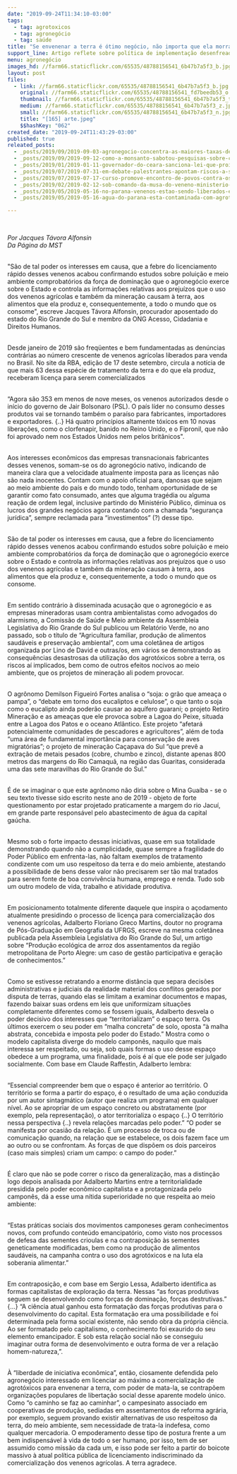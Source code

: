 ```yaml
---
date: "2019-09-24T11:34:10-03:00"
tags:
  - tag: agrotoxicos
  - tag: agronegócio
  - tag: saúde
title: "Se envenenar a terra é ótimo negócio, não importa que ela morra?"
support_line: Artigo reflete sobre política de implementação desenfreada de agrotóxicos
menu: agronegócio
images_hd: //farm66.staticflickr.com/65535/48788156541_6b47b7a5f3_b.jpg
layout: post
files:
  - link: //farm66.staticflickr.com/65535/48788156541_6b47b7a5f3_b.jpg
    original: //farm66.staticflickr.com/65535/48788156541_fd7beedb53_o.jpg
    thumbnail: //farm66.staticflickr.com/65535/48788156541_6b47b7a5f3_t.jpg
    medium: //farm66.staticflickr.com/65535/48788156541_6b47b7a5f3_z.jpg
    small: //farm66.staticflickr.com/65535/48788156541_6b47b7a5f3_n.jpg
    title: "[165] arte.jpeg"
    $$hashKey: "062"
created_date: "2019-09-24T11:43:29-03:00"
published: true
releated_posts:
  - _posts/2019/09/2019-09-03-agronegocio-concentra-as-maiores-taxas-de-suicidio-entre-trabalhadores.md
  - _posts/2019/09/2019-09-12-como-a-monsanto-sabotou-pesquisas-sobre-cancer.md
  - _posts/2019/01/2019-01-11-governador-do-ceara-sanciona-lei-que-proibe-pulverizacao-aerea-nas-lavouras-do-estado.md
  - _posts/2019/07/2019-07-31-em-debate-palestrantes-apontam-riscos-a-saude-provocados-pelo-agronegocio.md
  - _posts/2019/07/2019-07-17-curso-promove-encontro-de-povos-contra-os-agrotoxicos-no-mato-grosso.md
  - _posts/2019/02/2019-02-12-sob-comando-da-musa-do-veneno-ministerio-da-agricultura-libera-mais-19-agrotoxicos.md
  - _posts/2019/05/2019-05-16-no-parana-venenos-estao-sendo-liberados-em-ritmo-insano.md
  - _posts/2019/05/2019-05-16-agua-do-parana-esta-contaminada-com-agrotoxico.md

---
```

<p>&nbsp;</p>

<p><em>Por&nbsp;Jacques T&aacute;vora Alfonsin<br />
Da P&aacute;gina do MST</em><br />
&nbsp;</p>

<p>&quot;S&atilde;o de tal poder os interesses em causa, que a febre do licenciamento r&aacute;pido desses venenos acabou confirmando estudos sobre polui&ccedil;&atilde;o e meio ambiente comprobat&oacute;rios da for&ccedil;a de domina&ccedil;&atilde;o que o agroneg&oacute;cio exerce sobre o Estado e controla as informa&ccedil;&otilde;es relativas aos preju&iacute;zos que o uso dos venenos agr&iacute;colas e tamb&eacute;m da minera&ccedil;&atilde;o causam &agrave; terra, aos alimentos que ela produz e, consequentemente, a todo o mundo que os consome&quot;, escreve Jacques T&aacute;vora Alfonsin, procurador aposentado do estado do Rio Grande do Sul e membro da ONG Acesso, Cidadania e Direitos Humanos.</p>

<p><br />
Desde janeiro de 2019 s&atilde;o freq&uuml;entes e bem fundamentadas as den&uacute;ncias contr&aacute;rias ao n&uacute;mero crescente de venenos agr&iacute;colas liberados para venda no Brasil. No site da RBA, edi&ccedil;&atilde;o de 17 deste setembro, circula a not&iacute;cia de que mais 63 dessa esp&eacute;cie de tratamento da terra e do que ela produz, receberam licen&ccedil;a para serem comercializados<br />
&nbsp;</p>

<p>&ldquo;Agora s&atilde;o 353 em menos de nove meses, os venenos autorizados desde o in&iacute;cio do governo de Jair Bolsonaro (PSL). O pa&iacute;s l&iacute;der no consumo desses produtos vai se tornando tamb&eacute;m o para&iacute;so para fabricantes, importadores e exportadores. {..} H&aacute; quatro princ&iacute;pios altamente t&oacute;xicos em 10 novas libera&ccedil;&otilde;es, como o clorfenapir, banido no Reino Unido, e o Fipronil, que n&atilde;o foi aprovado nem nos Estados Unidos nem pelos brit&acirc;nicos&quot;.<br />
&nbsp;</p>

<p>Aos interesses econ&ocirc;micos das empresas transnacionais fabricantes desses venenos, somam-se os do agroneg&oacute;cio nativo, indicando de maneira clara que a velocidade atualmente imposta para as licen&ccedil;as n&atilde;o s&atilde;o nada inocentes. Contam com o apoio oficial para, danosas que sejam ao meio ambiente do pa&iacute;s e do mundo todo, tenham oportunidade de se garantir como fato consumado, antes que alguma trag&eacute;dia ou alguma rea&ccedil;&atilde;o de ordem legal, inclusive partindo do Minist&eacute;rio P&uacute;blico, diminua os lucros dos grandes neg&oacute;cios agora contando com a chamada &ldquo;seguran&ccedil;a jur&iacute;dica&rdquo;, sempre reclamada para &ldquo;investimentos&rdquo; (?) desse tipo.<br />
&nbsp;</p>

<p>S&atilde;o de tal poder os interesses em causa, que a febre do licenciamento r&aacute;pido desses venenos acabou confirmando estudos sobre polui&ccedil;&atilde;o e meio ambiente comprobat&oacute;rios da for&ccedil;a de domina&ccedil;&atilde;o que o agroneg&oacute;cio exerce sobre o Estado e controla as informa&ccedil;&otilde;es relativas aos preju&iacute;zos que o uso dos venenos agr&iacute;colas e tamb&eacute;m da minera&ccedil;&atilde;o causam &agrave; terra, aos alimentos que ela produz e, consequentemente, a todo o mundo que os consome.<br />
&nbsp;</p>

<p>Em sentido contr&aacute;rio &agrave; disseminada acusa&ccedil;&atilde;o que o agroneg&oacute;cio e as empresas mineradoras usam contra ambientalistas como advogados do alarmismo, a Comiss&atilde;o de Sa&uacute;de e Meio ambiente da Assembleia Legislativa do Rio Grande do Sul publicou um Relat&oacute;rio Verde, no ano passado, sob o t&iacute;tulo de &ldquo;Agricultura familiar, produ&ccedil;&atilde;o de alimentos saud&aacute;veis e preserva&ccedil;&atilde;o ambiental&rdquo;, com uma colet&acirc;nea de artigos organizada por Lino de David e outras/os, em v&aacute;rios se demonstrando as consequ&ecirc;ncias desastrosas da utiliza&ccedil;&atilde;o dos agrot&oacute;xicos sobre a terra, os riscos a&iacute; implicados, bem como de outros efeitos nocivos ao meio ambiente, que os projetos de minera&ccedil;&atilde;o ali podem provocar.<br />
&nbsp;</p>

<p>O agr&ocirc;nomo Demilson Figueir&oacute; Fortes analisa o &ldquo;soja: o gr&atilde;o que amea&ccedil;a o pampa&rdquo;, o &ldquo;debate em torno dos eucaliptos e celulose&rdquo;, o que tanto o soja como o eucalipto ainda poder&atilde;o causar ao aqu&iacute;fero guarani; o projeto Retiro Minera&ccedil;&atilde;o e as amea&ccedil;as que ele provoca sobre a Lagoa do Peixe, situada entre a Lagoa dos Patos e o oceano Atl&acirc;ntico. Este projeto &ldquo;afetar&aacute; potencialmente comunidades de pescadores e agricultores&rdquo;, al&eacute;m de toda &ldquo;uma &aacute;rea de fundamental import&acirc;ncia para conserva&ccedil;&atilde;o de aves migrat&oacute;rias&rdquo;; o projeto de minera&ccedil;&atilde;o Ca&ccedil;apava do Sul &ldquo;que prev&ecirc; a extra&ccedil;&atilde;o de metais pesados (cobre, chumbo e zinco), distante apenas 800 metros das margens do Rio Camaqu&atilde;, na regi&atilde;o das Guaritas, considerada uma das sete maravilhas do Rio Grande do Sul.&rdquo;<br />
&nbsp;</p>

<p>&Eacute; de se imaginar o que este agr&ocirc;nomo n&atilde;o diria sobre o Mina Gua&iacute;ba - se o seu texto tivesse sido escrito neste ano de 2019 - objeto de forte questionamento por estar projetado praticamente a margem do rio Jacu&iacute;, em grande parte respons&aacute;vel pelo abastecimento de &aacute;gua da capital ga&uacute;cha.<br />
&nbsp;</p>

<p>Mesmo sob o forte impacto dessas iniciativas, quase em sua totalidade demonstrando quando n&atilde;o a cumplicidade, quase sempre a fragilidade do Poder P&uacute;blico em enfrenta-las, n&atilde;o faltam exemplos de tratamento condizente com um uso respeitoso da terra e do meio ambiente, atestando a possibilidade de bens desse valor n&atilde;o precisarem ser t&atilde;o mal tratados para serem fonte de boa conviv&ecirc;ncia humana, emprego e renda. Tudo sob um outro modelo de vida, trabalho e atividade produtiva.<br />
&nbsp;</p>

<p>Em posicionamento totalmente diferente daquele que inspira o a&ccedil;odamento atualmente presidindo o processo de licen&ccedil;a para comercializa&ccedil;&atilde;o dos venenos agr&iacute;colas, Adalberto Floriano Greco Martins, doutor no programa de P&oacute;s-Gradua&ccedil;&atilde;o em Geografia da UFRGS, escreve na mesma colet&acirc;nea publicada pela Assembleia Legislativa do Rio Grande do Sul, um artigo sobre &ldquo;Produ&ccedil;&atilde;o ecol&oacute;gica de arroz dos assentamentos da regi&atilde;o metropolitana de Porto Alegre: um caso de gest&atilde;o participativa e gera&ccedil;&atilde;o de conhecimentos.&rdquo;<br />
&nbsp;</p>

<p>Como se estivesse retratando a enorme dist&acirc;ncia que separa decis&otilde;es administrativas e judiciais da realidade material dos conflitos gerados por disputa de terras, quando elas se limitam a examinar documentos e mapas, fazendo baixar suas ordens em leis que uniformizam situa&ccedil;&otilde;es completamente diferentes como se fossem iguais, Adalberto desvela o poder decisivo dos interesses que &ldquo;territorializam&rdquo; o espa&ccedil;o terra. Os &uacute;ltimos exercem o seu poder em &ldquo;malha concreta&rdquo; de solo, oposta &ldquo;&agrave; malha abstrata, concebida e imposta pelo poder do Estado.&rdquo; Mostra como o modelo capitalista diverge do modelo campon&ecirc;s, naquilo que mais interessa ser respeitado, ou seja, sob quais formas o uso desse espa&ccedil;o obedece a um programa, uma finalidade, pois &eacute; a&iacute; que ele pode ser julgado socialmente. Com base em Claude Raffestin, Adalberto lembra:<br />
&nbsp;</p>

<p>&ldquo;Essencial compreender bem que o espa&ccedil;o &eacute; anterior ao territ&oacute;rio. O territ&oacute;rio se forma a partir do espa&ccedil;o, &eacute; o resultado de uma a&ccedil;&atilde;o conduzida por um autor sintagm&aacute;tico (autor que realiza um programa) em qualquer n&iacute;vel. Ao se apropriar de um espa&ccedil;o concreto ou abstratamente (por exemplo, pela representa&ccedil;&atilde;o), o ator territorializa o espa&ccedil;o {..} O territ&oacute;rio nessa perspectiva {..} revela rela&ccedil;&otilde;es marcadas pelo poder.&rdquo; &ldquo;O poder se manifesta por ocasi&atilde;o da rela&ccedil;&atilde;o. &Eacute; um processo de troca ou de comunica&ccedil;&atilde;o quando, na rela&ccedil;&atilde;o que se estabelece, os dois fazem face um ao outro ou se confrontam. As for&ccedil;as de que disp&otilde;em os dois parceiros (caso mais simples) criam um campo: o campo do poder.&rdquo;<br />
&nbsp;</p>

<p>&Eacute; claro que n&atilde;o se pode correr o risco da generaliza&ccedil;&atilde;o, mas a distin&ccedil;&atilde;o logo depois analisada por Adalberto Martins entre a territorialidade presidida pelo poder econ&ocirc;mico capitalista e a protagonizada pelo campon&ecirc;s, d&aacute; a esse uma n&iacute;tida superioridade no que respeita ao meio ambiente:<br />
&nbsp;</p>

<p>&ldquo;Estas pr&aacute;ticas sociais dos movimentos camponeses geram conhecimentos novos, com profundo conte&uacute;do emancipat&oacute;rio, como visto nos processos de defesa das sementes crioulas e na contraposi&ccedil;&atilde;o &agrave;s sementes geneticamente modificadas, bem como na produ&ccedil;&atilde;o de alimentos saud&aacute;veis, na campanha contra o uso dos agrot&oacute;xicos e na luta ela soberania alimentar.&rdquo;</p>

<p><br />
Em contraposi&ccedil;&atilde;o, e com base em Sergio Lessa, Adalberto identifica as formas capitalistas de explora&ccedil;&atilde;o da terra. Nessas &ldquo;as for&ccedil;as produtivas seguem se desenvolvendo como for&ccedil;as de domina&ccedil;&atilde;o, for&ccedil;as destrutivas.&rdquo; {...} &ldquo;A ci&ecirc;ncia atual ganhou esta formata&ccedil;&atilde;o das for&ccedil;as produtivas para o desenvolvimento do capital. Esta formata&ccedil;&atilde;o era uma possibilidade e foi determinada pela forma social existente, n&atilde;o sendo obra da pr&oacute;pria ci&ecirc;ncia. Ao ser formatado pelo capitalismo, o conhecimento foi exaurido do seu elemento emancipador. E sob esta rela&ccedil;&atilde;o social n&atilde;o se conseguiu imaginar outra forma de desenvolvimento e outra forma de ver a rela&ccedil;&atilde;o homem-natureza,&rdquo;.</p>

<p><br />
&Agrave; &ldquo;liberdade de iniciativa econ&ocirc;mica&rdquo;, ent&atilde;o, ciosamente defendida pelo agroneg&oacute;cio interessado em licenciar ao m&aacute;ximo a comercializa&ccedil;&atilde;o de agrot&oacute;xicos para envenenar a terra, com poder de mata-la, se contrap&otilde;em organiza&ccedil;&otilde;es populares de liberta&ccedil;&atilde;o social desse aparente modelo &uacute;nico. Como &ldquo;o caminho se faz ao caminhar&rdquo;, o campesinato associado em cooperativas de produ&ccedil;&atilde;o, sediadas em assentamentos de reforma agr&aacute;ria, por exemplo, seguem provando existir alternativas de uso respeitoso da terra, do meio ambiente, sem necessidade de trata-la indefesa, como qualquer mercadoria. O empoderamento desse tipo de postura frente a um bem indispens&aacute;vel &agrave; vida de todo o ser humano, por isso, tem de ser assumido como miss&atilde;o da cada um, e isso pode ser feito a partir do boicote massivo &agrave; atual pol&iacute;tica p&uacute;blica de licenciamento indiscriminado da comercializa&ccedil;&atilde;o dos venenos agr&iacute;colas. A terra agradece.</p>

<p><br />
&nbsp;</p>
